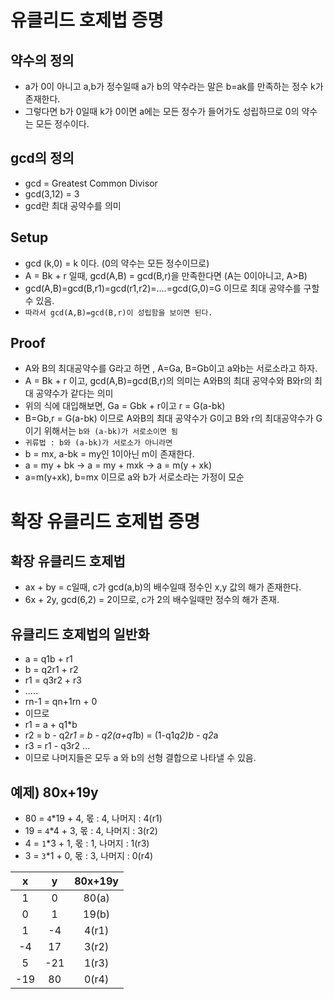 # 유클리드 호제법 증명

## 약수의 정의
- a가 0이 아니고 a,b가 정수일때 a가 b의 약수라는 말은 b=ak를 만족하는 정수 k가 존재한다.
- 그렇다면 b가 0일때 k가 0이면 a에는 모든 정수가 들어가도 성립하므로 0의 약수는 모든 정수이다.

## gcd의 정의
- gcd = Greatest Common Divisor
- gcd(3,12) = 3
- gcd란 최대 공약수를 의미

## Setup
- gcd (k,0) = k 이다. (0의 약수는 모든 정수이므로)
- A = Bk + r 일때, gcd(A,B) = gcd(B,r)을 만족한다면 (A는 0이아니고, A>B)
- gcd(A,B)=gcd(B,r1)=gcd(r1,r2)=....=gcd(G,0)=G 이므로 최대 공약수를 구할 수 있음.
- `따라서 gcd(A,B)=gcd(B,r)이 성립함을 보이면 된다.`

## Proof
- A와 B의 최대공약수를 G라고 하면 , A=Ga, B=Gb이고 a와b는 서로소라고 하자.
- A = Bk + r 이고, gcd(A,B)=gcd(B,r)의 의미는 A와B의 최대 공약수와 B와r의 최대 공약수가 같다는 의미
- 위의 식에 대입해보면, Ga = Gbk + r이고 r = G(a-bk)
- B=Gb,r = G(a-bk) 이므로 A와B의 최대 공약수가 G이고 B와 r의 최대공약수가 G이기 위해서는 `b와 (a-bk)가 서로소이면 됨`
- `귀류법 : b와 (a-bk)가 서로소가 아니라면`
- b = mx, a-bk = my인 1이아닌 m이 존재한다.
- a = my + bk -> a = my + mxk -> a = m(y + xk)
- a=m(y+xk), b=mx 이므로  a와 b가 서로소라는 가정이 모순

# 확장 유클리드 호제법 증명

## 확장 유클리드 호제법
- ax + by = c일때, c가 gcd(a,b)의 배수일때 정수인 x,y 값의 해가 존재한다.
- 6x + 2y, gcd(6,2) = 2이므로, c가 2의 배수일때만 정수의 해가 존재.

## 유클리드 호제법의 일반화
- a = q1b + r1
- b = q2r1 + r2
- r1 = q3r2 + r3
- .....
- rn-1 = qn+1rn + 0
- 이므로 
- r1 = a + q1*b
- r2 = b - q2*r1 = b - q2(a+q1*b) = (1-q1*q2)b - q2*a
- r3 = r1 - q3r2 ...
- 이므로 나머지들은 모두 a 와 b의 선형 결합으로 나타낼 수 있음.

## 예제) 80x+19y
- 80 = `4`*19 + 4, 몫 : 4, 나머지 : 4(r1)
- 19 = `4`*4  + 3, 몫 : 4, 나머지 : 3(r2)
- 4  = `1`*3  + 1, 몫 : 1, 나머지 : 1(r3)
- 3  = `3`*1  + 0, 몫 : 3, 나머지 : 0(r4)

|  x  |  y  | 80x+19y |
|:---:|:---:|:-------:|
|  1  |  0  |  80(a)  |
|  0  |  1  |  19(b)  |
|  1  | -4  |  4(r1)  |
| -4  | 17  |  3(r2)  |
|  5  | -21 |  1(r3)  |
| -19 | 80  |  0(r4)  |

